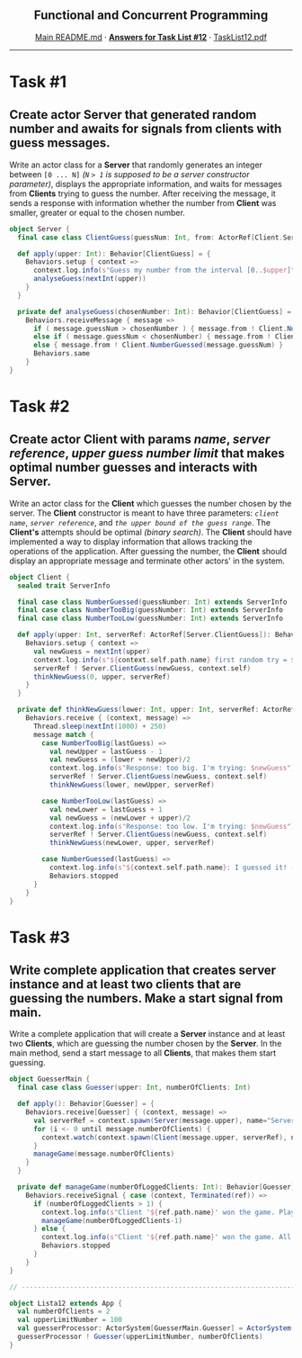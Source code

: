 <br />
<p align="center">
  <h2 align="center">Functional and Concurrent Programming</h2>
  <p align="center">
    <a href="../README.md">Main README.md</a>
    ·
    <a href="./README.md"><strong>Answers for Task List #12</strong></a>
    ·
    <a href="./tasklist12.pdf">TaskList12.pdf</a>
  </p>
</p>

---

# **Task #1**

## Create actor Server that generated random number and awaits for signals from clients with guess messages.

Write an actor class for a **Server** that randomly generates an integer between `[0 ... N]` _(`N` `> 1` is supposed to be a server constructor parameter)_, displays the appropriate information, and waits for messages from **Clients** trying to guess the number. After receiving the message, it sends a response with information whether the number from **Client** was smaller, greater or equal to the chosen number.

```scala
object Server {
  final case class ClientGuess(guessNum: Int, from: ActorRef[Client.ServerInfo])

  def apply(upper: Int): Behavior[ClientGuess] = {
    Behaviors.setup { context =>
      context.log.info(s"Guess my number from the interval [0..$upper]")
      analyseGuess(nextInt(upper))
    }
  }

  private def analyseGuess(chosenNumber: Int): Behavior[ClientGuess] =
    Behaviors.receiveMessage { message =>
      if ( message.guessNum > chosenNumber ) { message.from ! Client.NumberTooBig(message.guessNum) }
      else if ( message.guessNum < chosenNumber) { message.from ! Client.NumberTooLow(message.guessNum) }
      else { message.from ! Client.NumberGuessed(message.guessNum) }
      Behaviors.same
    }
}
```

# **Task #2**

## Create actor Client with params _name_, _server reference_, _upper guess number limit_ that makes optimal number guesses and interacts with Server.

Write an actor class for the **Client** which guesses the number chosen by the server. The **Client** constructor is meant to have three parameters: _`client name`_, _`server reference`_, and _`the upper bound of the guess range`_. The **Client's** attempts should be optimal _(binary search)_. The **Client** should have implemented a way to display information that allows tracking the operations of the application. After guessing the number, the **Client** should display an appropriate message and terminate other actors' in the system.

```scala
object Client {
  sealed trait ServerInfo

  final case class NumberGuessed(guessNumber: Int) extends ServerInfo
  final case class NumberTooBig(guessNumber: Int) extends ServerInfo
  final case class NumberTooLow(guessNumber: Int) extends ServerInfo

  def apply(upper: Int, serverRef: ActorRef[Server.ClientGuess]): Behavior[ServerInfo] = {
    Behaviors.setup { context =>
      val newGuess = nextInt(upper)
      context.log.info(s"${context.self.path.name} first random try = $newGuess")
      serverRef ! Server.ClientGuess(newGuess, context.self)
      thinkNewGuess(0, upper, serverRef)
    }
  }

  private def thinkNewGuess(lower: Int, upper: Int, serverRef: ActorRef[Server.ClientGuess]): Behavior[ServerInfo] =
    Behaviors.receive { (context, message) =>
      Thread.sleep(nextInt(1000) + 250)
      message match {
        case NumberTooBig(lastGuess) =>
          val newUpper = lastGuess - 1
          val newGuess = (lower + newUpper)/2
          context.log.info(s"Response: too big. I'm trying: $newGuess")
          serverRef ! Server.ClientGuess(newGuess, context.self)
          thinkNewGuess(lower, newUpper, serverRef)

        case NumberTooLow(lastGuess) =>
          val newLower = lastGuess + 1
          val newGuess = (newLower + upper)/2
          context.log.info(s"Response: too low. I'm trying: $newGuess")
          serverRef ! Server.ClientGuess(newGuess, context.self)
          thinkNewGuess(newLower, upper, serverRef)

        case NumberGuessed(lastGuess) =>
          context.log.info(s"${context.self.path.name}: I guessed it! ($lastGuess)")
          Behaviors.stopped
      }
    }
}

```

# **Task #3**

## Write complete application that creates server instance and at least two clients that are guessing the numbers. Make a start signal from main.

Write a complete application that will create a **Server** instance and at least two **Clients**, which are guessing the number chosen by the **Server**. In the main method, send a start message to all **Clients**, that makes them start guessing.

```scala
object GuesserMain {
  final case class Guesser(upper: Int, numberOfClients: Int)

  def apply(): Behavior[Guesser] = {
    Behaviors.receive[Guesser] { (context, message) =>
      val serverRef = context.spawn(Server(message.upper), name="Server")
      for (i <- 0 until message.numberOfClients) {
        context.watch(context.spawn(Client(message.upper, serverRef), name=s"Client${i+1}"))
      }
      manageGame(message.numberOfClients)
    }
  }

  private def manageGame(numberOfLoggedClients: Int): Behavior[Guesser] =
    Behaviors.receiveSignal { case (context, Terminated(ref)) =>
      if (numberOfLoggedClients > 1) {
        context.log.info(s"Client '${ref.path.name}' won the game. Players left: ${numberOfLoggedClients-1}")
        manageGame(numberOfLoggedClients-1)
      } else {
        context.log.info(s"Client '${ref.path.name}' won the game. All Clients won. Shutting down.")
        Behaviors.stopped
      }
    }
}

// ----------------------------------------------------------------------------

object Lista12 extends App {
  val numberOfClients = 2
  val upperLimitNumber = 100
  val guesserProcessor: ActorSystem[GuesserMain.Guesser] = ActorSystem(GuesserMain(), "Guesser")
  guesserProcessor ! Guesser(upperLimitNumber, numberOfClients)
}

```
